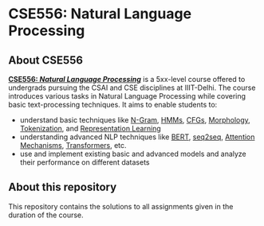 # CSE556: Natural Language Processing

## About CSE556

**[CSE556: *Natural Language Processing*](http://techtree.iiitd.edu.in/viewDescription/filename?=CSE556)** is a 5xx-level course offered to undergrads pursuing the CSAI and CSE disciplines at IIIT-Delhi. The course introduces various tasks in Natural Language Processing while covering basic text-processing techniques. It aims to enable students to:

- understand basic techniques like [N-Gram](https://en.wikipedia.org/wiki/N-gram#:~:text=When%20the%20items%20are%20words,may%20also%20be%20called%20shingles.&text=In%20the%20context%20of%20NLP,traditional%20bag%20of%20words%20setting.), [HMMs](https://en.wikipedia.org/wiki/Hidden_Markov_model), [CFGs](https://en.wikipedia.org/wiki/Context-free_grammar), [Morphology](https://en.wikipedia.org/wiki/Morphology_(linguistics)#:~:text=In%20this%20way%2C%20morphology%20is,the%20speakers%20of%20those%20languages.), [Tokenization](https://en.wikipedia.org/wiki/Text_segmentation#Word_segmentation), and [Representation Learning](https://en.wikipedia.org/wiki/Feature_learning)
- understanding advanced NLP techniques like [BERT](https://en.wikipedia.org/wiki/BERT_(language_model)), [seq2seq](https://en.wikipedia.org/wiki/Seq2seq#:~:text=Seq2seq%20is%20a%20family%20of,conversational%20models%2C%20and%20text%20summarization.), [Attention Mechanisms](https://en.wikipedia.org/wiki/Attention_(machine_learning)), [Transformers](https://en.wikipedia.org/wiki/Transformer_(machine_learning_model)), etc.
- use and implement existing basic and advanced models and analyze their performance on different datasets

## About this repository

This repository contains the solutions to all assignments given in the duration of the course.
